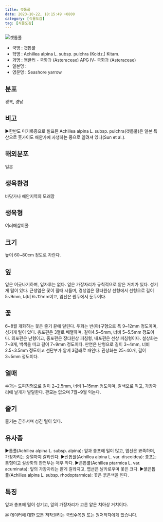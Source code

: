 ```yaml
---
title: 갯톱풀
date: 2023-10-22, 18:15:49 +0800
category: [식물도감]
tag: [식물도감]
---
```




![갯톱풀](http://www.nature.go.kr/fileUpload/plants/basic/Compositae/Achillea/1001702/1001702_20200520163832453files_th2.jpg)
- 국명 : 갯톱풀
- 학명 : Achillea alpina L. subsp. pulchra (Koidz.) Kitam.
- 과명 : 앵글러 - 국화과 (Asteraceae) APG Ⅳ- 국화과 (Asteraceae)
- 일본명 : 
- 영문명 : Seashore yarrow


## 분포
경북, 경남
## 비고
▶한반도 미기록종으로 발표된 Achillea alpina L. subsp. pulchra(갯톱풀)은 일본 특산으로 훗가이도 해안가에 자생하는 종으로 알려져 있다(Sun et al.).
## 해외분포
일본
## 생육환경
바닷가나 해안지역의 모래땅
## 생육형
여러해살이풀
## 크기
높이 60~80cm 정도로 자란다.
## 잎
잎은 어긋나기하며, 잎자루는 없다. 잎은 가장자리가 규칙적으로 얕은 거치가 있다. 성기게 털이 있다. 근생엽은 꽃이 필때 시들며, 경생엽은 장타원상 선형에서 선형으로 길이 5~9mm, 너비 6~12mm이고, 엽선은 원두에서 둔두이다.
## 꽃
6~8월 개화하는 꽃은 줄기 끝에 달린다. 두화는 반(아)구형으로 폭 9~12mm 정도이며, 성기게 털이 있다. 총포편은 3열로 배열하며, 길이4.5~5mm, 너비 5~5.5mm 정도이다. 외포편은 난형이고, 중포편은 장타원상 피침형, 내포편은 선상 피침형이다. 설상화는 7~8개, 백색을 띠고 길이 7~9mm 정도이다. 판연은 난형으로 길이 3~4mm, 너비 2.5~3.5mm 정도이고 선단부가 얕게 3갈래로 패인다. 관상화는 25~40개, 길이 3~5mm 정도이다.
## 열매
수과는 도피침형으로 길이 2~2.5mm, 너비 1~15mm 정도이며, 갈색으로 익고, 가장자리에 날개가 발달한다. 관모는 없으며 7월~9월 익는다.
## 줄기
줄기는 곧추서며 성긴 털이 있다.
## 유사종
▶톱폴(Achillea alpina L. subsp. alpina): 잎과 총포에 털이 많고, 엽선은 뾰족하며, 가장자리는 중열까지 갈라진다. ▶산톱풀(Achillea alpina L. var. discoidea): 총포는 통형이고 설상화의 판연부는 매우 작다.▶큰톱풀(Achillea ptarmica L. var. acuminata): 잎의 가장자리는 얕게 갈라지고, 엽선은 날카로우며 꽃은 크다.▶붉은톱풀(Achillea alpina L. subsp. rhodoptarmica): 꽃은 붉은색을 띤다.
## 특징
잎과 총포에 털이 성기고, 잎의 가장자리가 고른 얕은 치아상 거치이다.






본 데이터에 대한 모든 저작권리는 국립수목원 또는 원저작자에게 있습니다.
